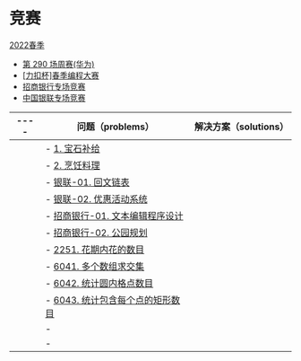 # 竞赛
[2022春季](src/contest/spring2022.rs)
- [第 290 场周赛(华为)](https://leetcode-cn.com/contest/weekly-contest-290/)
- [[力扣杯]春季编程大赛](https://leetcode-cn.com/contest/season/2022-spring)
- [招商银行专场竞赛](https://leetcode-cn.com/contest/cmbchina-2022spring )
- [中国银联专场竞赛](https://leetcode-cn.com/contest/cnunionpay-2022spring/)

|  ----  | 问题（problems）  | 解决方案（solutions）  |    
|  ----  | ----  | ----  |
| | - [1. 宝石补给](https://leetcode-cn.com/contest/season/2022-spring/problems/WHnhjV/ ) |  |   
| | - [2. 烹饪料理](https://leetcode-cn.com/contest/season/2022-spring/problems/UEcfPD/ ) |  |  
| | - [银联-01. 回文链表](https://leetcode-cn.com/contest/cnunionpay-2022spring/problems/D7rekZ/ ) |  |  
| | - [银联-02. 优惠活动系统](https://leetcode-cn.com/contest/cnunionpay-2022spring/problems/kDPV0f/ ) |  |  
| | - [招商银行-01. 文本编辑程序设计](https://leetcode-cn.com/contest/cmbchina-2022spring/problems/fWcPGC/) | |   
| | - [招商银行-02. 公园规划](https://leetcode-cn.com/contest/cmbchina-2022spring/problems/ReWLAw/) | |   
| | - [2251. 花期内花的数目](https://leetcode-cn.com/problems/number-of-flowers-in-full-bloom/ ) |  |  
| | - [6041. 多个数组求交集](https://leetcode-cn.com/problems/intersection-of-multiple-arrays/ ) |  |  
| | - [6042. 统计圆内格点数目](https://leetcode-cn.com/problems/count-lattice-points-inside-a-circle/ ) |  |  
| | - [6043. 统计包含每个点的矩形数目](https://leetcode-cn.com/contest/weekly-contest-290/problems/count-number-of-rectangles-containing-each-point/ ) |  |  
| | - []() |  |  
| | - []() |  |  